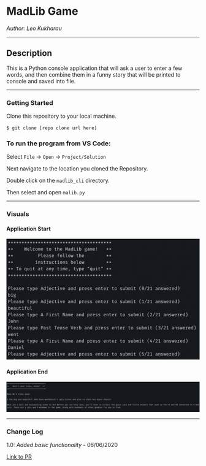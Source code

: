 # MadLib Game

_Author: Leo Kukharau_

---

## Description

This is a Python console application that will ask a user to enter a few words, and then combine them in a funny story that will be printed to console and saved into file.

---

### Getting Started

Clone this repository to your local machine.

```
$ git clone [repo clone url here]
```

### To run the program from VS Code:

Select `File` -> `Open` -> `Project/Solution`

Next navigate to the location you cloned the Repository.

Double click on the `madlib_cli` directory.

Then select and open `malib.py`

---

### Visuals

#### Application Start

![Image 1](./assets/1.png)

#### Application End

![Image 2](./assets/2.png)

---

### Change Log

1.0: _Added basic functionality_ - 06/06/2020

[Link to PR](https://github.com/LeoKuhorev/madlib-cli/pull/2)

